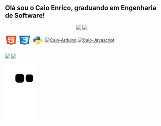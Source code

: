## Olá sou o Caio Enrico, graduando em Engenharia de Software!
<div align="center">
  <a href="https://github.com/CaioEnrico">
  <img height="180em" src="https://github-readme-stats.vercel.app/api?username=CaioEnrico&show_icons=true&theme=dark&include_all_commits=true&count_private=true"/>
  <img height="180em" src="https://github-readme-stats.vercel.app/api/top-langs/?username=CaioEnrico&layout=compact&langs_count=7&theme=dark"/>
</div>
<div style="display: inline_block"><br>
  <img align="center" alt="Caio-HTML" height="30" width="40" src="https://raw.githubusercontent.com/devicons/devicon/master/icons/html5/html5-original.svg">
  <img align="center" alt="Caio-CSS" height="30" width="40" src="https://raw.githubusercontent.com/devicons/devicon/master/icons/css3/css3-original.svg">
  <img align="center" alt="Caio-Python" height="30" width="40" src="https://raw.githubusercontent.com/devicons/devicon/master/icons/python/python-original.svg">
  <img align="center" alt="Caio-Arduino" height="30" width="40" src="https://cdn.jsdelivr.net/gh/devicons/devicon/icons/arduino/arduino-original.svg"/>
  <img align="center" alt="Caio-Javascript" height="30" width="40" src="https://cdn.jsdelivr.net/gh/devicons/devicon/icons/javascript/javascript-original.svg"/>
 </div>
   
  ##
 
<div> 
  <a href = "mailto:caio15082002@gmail.com"><img src="https://img.shields.io/badge/-Gmail-%23333?style=for-the-badge&logo=gmail&logoColor=white" target="_blank"></a>
  <a href="https://www.linkedin.com/in/caioenrico/" target="_blank"><img src="https://img.shields.io/badge/-LinkedIn-%230077B5?style=for-the-badge&logo=linkedin&logoColor=white" target="_blank"></a>

  ![Snake animation](https://github.com/CaioEnrico/CaioEnrico/blob/output/github-contribution-grid-snake.svg)  
</div>

